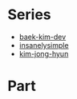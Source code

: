 # Series
- [baek-kim-dev](https://baek-kim-dev.site/category/%EA%B0%9C%EB%B0%9C/Spring)
- [insanelysimple](https://insanelysimple.tistory.com/category/Spring)
- [kim-jong-hyun](https://kim-jong-hyun.tistory.com/category/Spring?page=2)

# Part
